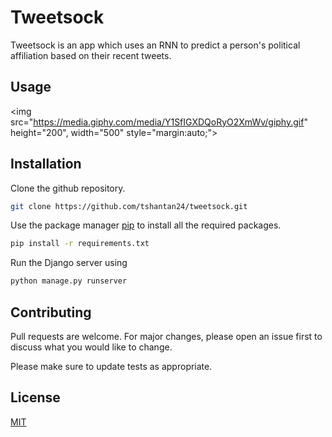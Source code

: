 # Tweetsock

Tweetsock is an app which uses an RNN to predict a person's political affiliation based on their recent tweets.

## Usage

<img src="https://media.giphy.com/media/Y1SfIGXDQoRyO2XmWv/giphy.gif" height="200", width="500" style="margin:auto;">



## Installation

Clone the github repository.

```bash
git clone https://github.com/tshantan24/tweetsock.git
```

Use the package manager [pip](https://pip.pypa.io/en/stable/) to install all the required packages.

```bash
pip install -r requirements.txt
```

Run the Django server using

```bash
python manage.py runserver
```



## Contributing
Pull requests are welcome. For major changes, please open an issue first to discuss what you would like to change.

Please make sure to update tests as appropriate.

## License
[MIT](https://choosealicense.com/licenses/mit/)
